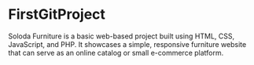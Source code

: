 # FirstGitProject
Soloda Furniture is a basic web-based project built using HTML, CSS, JavaScript, and PHP. It showcases a simple, responsive furniture website that can serve as an online catalog or small e-commerce platform.
